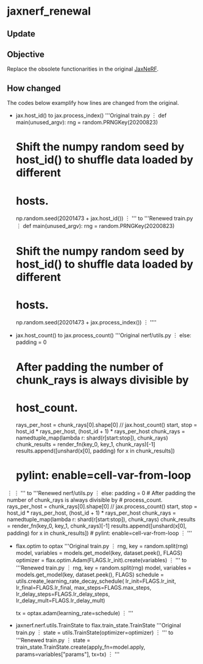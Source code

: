 # jaxnerf_renewal
## Update


## Objective
Replace the obsolete functionarities in the original [JaxNeRF](https://github.com/google-research/google-research/tree/master/jaxnerf).

## How changed
The codes below examplify how lines are changed from the original.

- jax.host_id() to jax.process_index()
'''Original train.py
︙
def main(unused_argv):
  rng = random.PRNGKey(20200823)
  # Shift the numpy random seed by host_id() to shuffle data loaded by different
  # hosts.
  np.random.seed(20201473 + jax.host_id())
︙
'''
to
'''Renewed train.py
︙
def main(unused_argv):
  rng = random.PRNGKey(20200823)
  # Shift the numpy random seed by host_id() to shuffle data loaded by different
  # hosts.
  np.random.seed(20201473 + jax.process_index())
︙
''''

- jax.host_count() to jax.process_count()
'''Original nerf/utils.py
︙
  else:
      padding = 0
    # After padding the number of chunk_rays is always divisible by
    # host_count.
    rays_per_host = chunk_rays[0].shape[0] // jax.host_count()
    start, stop = host_id * rays_per_host, (host_id + 1) * rays_per_host
    chunk_rays = namedtuple_map(lambda r: shard(r[start:stop]), chunk_rays)
    chunk_results = render_fn(key_0, key_1, chunk_rays)[-1]
    results.append([unshard(x[0], padding) for x in chunk_results])
    # pylint: enable=cell-var-from-loop
︙
︙
'''
to
'''Renewed nerf/utils.py
︙
  else:
      padding = 0
    # After padding the number of chunk_rays is always divisible by
    # process_count.
    rays_per_host = chunk_rays[0].shape[0] // jax.process_count()
    start, stop = host_id * rays_per_host, (host_id + 1) * rays_per_host
    chunk_rays = namedtuple_map(lambda r: shard(r[start:stop]), chunk_rays)
    chunk_results = render_fn(key_0, key_1, chunk_rays)[-1]
    results.append([unshard(x[0], padding) for x in chunk_results])
    # pylint: enable=cell-var-from-loop
︙
'''

- flax.optim to optax
'''Original train.py
︙
  rng, key = random.split(rng)
  model, variables = models.get_model(key, dataset.peek(), FLAGS)
  optimizer = flax.optim.Adam(FLAGS.lr_init).create(variables)
︙
'''
to
'''Renewed train.py
︙
  rng, key = random.split(rng)
  model, variables = models.get_model(key, dataset.peek(), FLAGS)
  schedule = utils.create_learning_rate_decay_schedule(
    lr_init=FLAGS.lr_init,
    lr_final=FLAGS.lr_final,
    max_steps=FLAGS.max_steps,
    lr_delay_steps=FLAGS.lr_delay_steps,
    lr_delay_mult=FLAGS.lr_delay_mult)
  
  tx = optax.adam(learning_rate=schedule)
︙
'''

- jaxnerf.nerf.utils.TrainState to flax.train_state.TrainState
'''Original train.py
︙
  state = utils.TrainState(optimizer=optimizer)
︙
'''
to
'''Renewed train.py
︙
  state = train_state.TrainState.create(apply_fn=model.apply, params=variables["params"], tx=tx)
︙
'''